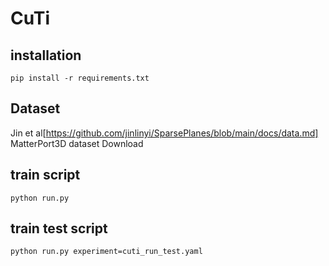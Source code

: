 # CuTi

## installation
```shell
pip install -r requirements.txt
```

## Dataset
Jin et al[https://github.com/jinlinyi/SparsePlanes/blob/main/docs/data.md] MatterPort3D dataset Download

## train script
```shell
python run.py 
```

## train test script
```shell
python run.py experiment=cuti_run_test.yaml
```

